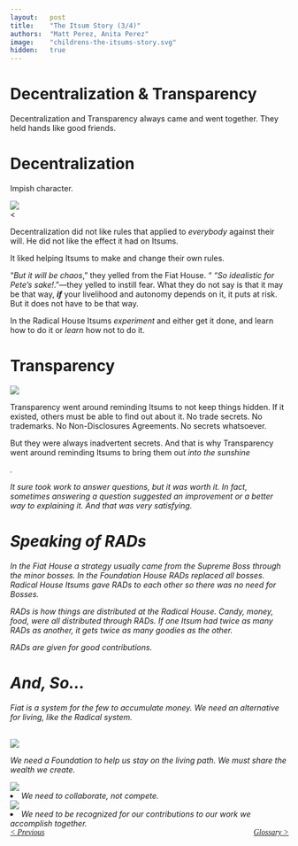 ```yaml
---
layout:   post
title:    "The Itsum Story (3/4)"
authors:  "Matt Perez, Anita Perez"
image:    "childrens-the-itsums-story.svg"
hidden:   true
---
```


<div style='display:none; '>
 <p>The Itsum Story</p>
</div>

<h1>Decentralization & Transparency</h1>
 <p>Decentralization and Transparency always came and went together. They held hands like good friends.</p>

<h1>Decentralization</h1>
 <div class="_illustration">
   <p>Impish character.</p>
 </div>
 <div>
  <img src="/assets/img/pic-childrens-the-itsums-story-06.svg"  size="70%">
 </div><
 <p>Decentralization did not like rules that applied to <em>everybody</em> against their will. He did not like the effect it had on Itsums.</p>

 <p>It liked helping Itsums to make and change their own rules.</p>

 <p>&ldquo;<em>But it will be chaos</em>,&rdquo; they yelled from the Fiat House. &ldquo;<em> &ldquo;So idealistic for Pete&rsquo;s sake!</em>.&rdquo;&mdash;they yelled to instill fear. What they do not say is that it may be that way, <strong><em>if</em></strong> your livelihood and autonomy depends on it, it puts at risk. But it does not have to be that way.</p>

 <p>In the Radical House Itsums <em>experiment</em> and either get it done, and learn how to do it or <em>learn</em> how not to do it.</p>

<h1>Transparency</h1>
  <div>
   <img src="/assets/img/pic-childrens-the-itsums-story-07.svg"  size="70">
  </div>
 <p>Transparency went around reminding Itsums to not keep things hidden. If it existed, others must be able to find out about it. No trade secrets. No trademarks. No Non-Disclosures Agreements. No secrets whatsoever.</p>
 <p>But they were always inadvertent secrets. And that is why Transparency went around reminding Itsums to bring them out <em>into the sunshine</p>.</p>
 <p>It sure took work to answer questions, but it was worth it. In fact, sometimes answering a question suggested an improvement or a better way to explaining it. And that was very satisfying.</p>

<h1>Speaking of RADs</h1>
 <p>In the Fiat House a strategy usually came from the Supreme Boss through the minor bosses. In the Foundation House RADs replaced all bosses. Radical House Itsums gave RADs to each other so there was no need for Bosses.</p>
 <p>RADs is how things are distributed at the Radical House. Candy, money, food, were all distributed through RADs. If one Itsum had twice as many RADs as another, it gets twice as many goodies as the other.</p>
 <p>RADs are given for good contributions.</p>

<h1>And, So&hellip;</h1>
 <p>Fiat is a system for the few to accumulate money. We need an alternative for living, like the Radical system.</p>
 <br />
 <div class="_illustration">
  <div>
   <img src="/assets/img/pic-childrens-the-itsums-story-07.svg"  size="70">
  </div>
   <p>We need a Foundation to help us stay on the living path. We must share the wealth we create.</p>
  <div>
   <img src="/assets/img/pic-childrens-the-itsums-story-08.svg"  size="70">
  </div>
  <li>We need to collaborate, not compete.</li>
  <div>
   <img src="/assets/img/pic-hildrens-the-itsums-story-10.sgv"  size="70">
  </div>
  <li>We need to be recognized <em>for our contributions</em> to our work we accomplish together.</li>
 </ul>

<div style="margin-bottom:1in; font-family: American Typewriter, serif; ">
 <span style="float:left;" >
  <a href="https://radicalcompanies.com/2024/09/01/the-itsums-story-02">&lt; Previous</a></span>
 <span style="float:right; ">
  <a href="https://radicalcompanies.com/2024/09/01/the-itsums-story-04.glossary">Glossary &gt;</a></span>
</div>